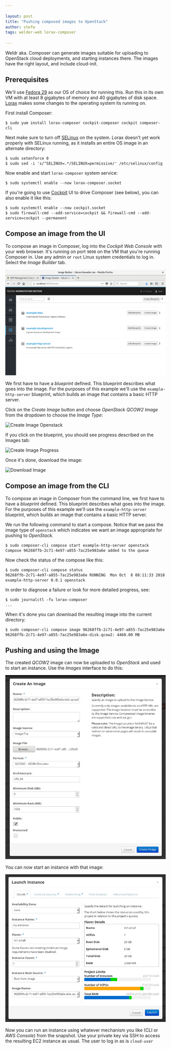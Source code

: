 ```yaml
---

layout: post
title: "Pushing composed images to OpenStack"
author: stefw
tags: welder-web lorax-composer

---
```


Weldr aka. Composer can generate images suitable for uploading to OpenStack
cloud deployments, and starting instances there. The images have the right
layout, and include cloud-init.

## Prerequisites

We'll use [Fedora 29](https://getfedora.org/) as our OS of choice for running this. Run
this in its own VM with at least 8 gigabytes of memory and 40 gigabytes of disk space.
[Lorax](http://weldr.io/lorax/) makes some changes to the operating system its running on.

First install Composer:

    $ sudo yum install lorax-composer cockpit-composer cockpit composer-cli

Next make sure to turn off [SELinux](https://access.redhat.com/documentation/en-us/red_hat_enterprise_linux/5/html/deployment_guide/ch-selinux) on the system. Lorax doesn't yet work properly with
SELinux running, as it installs an entire OS image in an alternate directory:

    $ sudo setenforce 0
    $ sudo sed -i 's/^SELINUX=.*/SELINUX=permissive/' /etc/selinux/config

Now enable and start ```lorax-composer``` system service:

    $ sudo systemctl enable --now lorax-composer.socket

If you're going to use [Cockpit](https://cockpit-project.org/) UI to drive Composer
(see below), you can also enable it like this:

    $ sudo systemctl enable --now cockpit.socket
    $ sudo firewall-cmd --add-service=cockpit && firewall-cmd --add-service=cockpit --permanent

## Compose an image from the UI

To compose an image in Composer, log into the *Cockpit Web Console* with your web browser.
It's running on port ```9090``` on the VM that you're running Composer in. Use any admin
or ```root``` Linux system credentials to log in.  Select the *Image Builder* tab.

![Cockpit Composer](/images/cockpit-composer-main.png)

We first have to have a *blueprint* defined. This blueprint describes what goes into the image.
For the purposes of this example we'll use the ```example-http-server``` blueprint, which
builds an image that contains a basic HTTP server.

Click on the *Create Image* button and choose *OpenStack QCOW2 Image* from the dropdown
to choose the *Image Type*:

![Create Image Openstack](/images/cockpit-composer-openstack-create.png)

If you click on the blueprint, you should see progress described on the Images tab:

![Create Image Progress](/images/cockpit-composer-openstack-progress.png)

Once it's done, download the image:

![Download Image](/images/cockpit-composer-openstack-download.png)

## Compose an image from the CLI

To compose an image in Composer from the command line, we first have to have a *blueprint*
defined. This blueprint describes what goes into the image. For the purposes of this
example we'll use the ```example-http-server``` blueprint, which builds an image that
contains a basic HTTP server.

We run the following command to start a compose. Notice that we pass the image type
of ```openstack``` which indicates we want an image appropriate for pushing to
*OpenStack*.

    $ sudo composer-cli compose start example-http-server openstack
    Compose 96268ffb-2c71-4e97-a855-7ac25e983a6e added to the queue

Now check the status of the compose like this:

    $ sudo composer-cli compose status
    96268ffb-2c71-4e97-a855-7ac25e983a6e RUNNING  Mon Oct  8 08:11:33 2018 example-http-server 0.0.1 openstack

In order to diagnose a failure or look for more detailed progress, see:

    $ sudo journalctl -fu lorax-composer
    ...

When it's done you can download the resulting image into the current directory:

    $ sudo composer-cli compose image 96268ffb-2c71-4e97-a855-7ac25e983a6e
    96268ffb-2c71-4e97-a855-7ac25e983a6e-disk.qcow2: 4460.00 MB

## Pushing and using the Image

The created *QCOW2* image can now be uploaded to *OpenStack* and used to start
an instance. Use the *Images* interface to do this:

![Upload Openstack Image](/images/openstack-upload-image.png)

You can now start an instance with that image:

![Upload Openstack Image](/images/openstack-start-instance.png)

Now you can run an instance using whatever mechanism you like (CLI or *AWS Console*)
from the snapshot. Use your private key via SSH to access the resulting EC2
instance as usual. The user to log in as is ```cloud-user```
